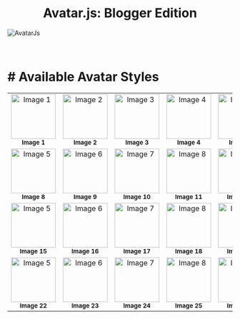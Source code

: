 <h1 align="center">Avatar.js: Blogger Edition</h1>

![AvatarJs](https://raw.githubusercontent.com/theamanstark/avatar.js.blogger/main/.gitassets/demo.png)
</br>
</br>
</br>

# # Available Avatar Styles

<table>
  <tr>
    <td align="center">
      <img src="https://api.dicebear.com/7.x/adventurer/svg?seed=JD" alt="Image 1" style="width: 100px;"/>
      <br />
      <sub><b>Image 1</b></sub>
    </td>
    <td align="center">
      <img src="https://api.dicebear.com/7.x/adventurer-neutral/svg?seed=JD" alt="Image 2" style="width: 100px;"/>
      <br />
      <sub><b>Image 2</b></sub>
    </td>
    <td align="center">
      <img src="https://api.dicebear.com/7.x/avataaars/svg?seed=jdy" alt="Image 3" style="width: 100px;"/>
      <br />
      <sub><b>Image 3</b></sub>
    </td>
    <td align="center">
      <img src="https://api.dicebear.com/7.x/avataaars-neutral/svg?seed=JD" alt="Image 4" style="width: 100px;"/>
      <br />
      <sub><b>Image 4</b></sub>
    </td>
    <td align="center">
      <img src="https://api.dicebear.com/7.x/big-ears/svg?seed=JD" alt="Image 5" style="width: 100px;"/>
      <br />
      <sub><b>Image 5</b></sub>
    </td>
    <td align="center">
      <img src="https://api.dicebear.com/7.x/big-ears-neutral/svg?seed=JD" alt="Image 5" style="width: 100px;"/>
      <br />
      <sub><b>Image 6</b></sub>
    </td>
    <td align="center">
      <img src="https://api.dicebear.com/7.x/big-smile/svg?seed=JD" alt="Image 5" style="width: 100px;"/>
      <br />
      <sub><b>Image 7</b></sub>
    </td>
  </tr>
  <tr>
    <td align="center">
      <img src="https://api.dicebear.com/7.x/bottts/svg?seed=JD" alt="Image 5" style="width: 100px;"/>
      <br />
      <sub><b>Image 8</b></sub>
    </td>
    <td align="center">
      <img src="https://api.dicebear.com/7.x/bottts-neutral/svg?seed=JD" alt="Image 6" style="width: 100px;"/>
      <br />
      <sub><b>Image 9</b></sub>
    </td>
    <td align="center">
      <img src="https://api.dicebear.com/7.x/croodles/svg?seed=JD" alt="Image 7" style="width: 100px;"/>
      <br />
      <sub><b>Image 10</b></sub>
    </td>
    <td align="center">
      <img src="https://api.dicebear.com/7.x/croodles-neutral/svg?seed=JD" alt="Image 8" style="width: 100px;"/>
      <br />
      <sub><b>Image 11</b></sub>
    </td>
    <td align="center">
      <img src="https://api.dicebear.com/7.x/fun-emoji/svg?seed=JD" alt="Image 8" style="width: 100px;"/>
      <br />
      <sub><b>Image 12</b></sub>
    </td>
    <td align="center">
      <img src="https://api.dicebear.com/7.x/icons/svg?seed=JD" alt="Image 8" style="width: 100px;"/>
      <br />
      <sub><b>Image 13</b></sub>
    </td>
    <td align="center">
      <img src="https://api.dicebear.com/7.x/identicon/svg?seed=JD" alt="Image 8" style="width: 100px;"/>
      <br />
      <sub><b>Image 14</b></sub>
    </td>
  </tr>
  <tr>
    <td align="center">
      <img src="https://api.dicebear.com/7.x/initials/svg?seed=JD" alt="Image 5" style="width: 100px;"/>
      <br />
      <sub><b>Image 15</b></sub>
    </td>
    <td align="center">
      <img src="https://api.dicebear.com/7.x/lorelei/svg?seed=JD" alt="Image 6" style="width: 100px;"/>
      <br />
      <sub><b>Image 16</b></sub>
    </td>
    <td align="center">
      <img src="https://api.dicebear.com/7.x/lorelei-neutral/svg?seed=JD" alt="Image 7" style="width: 100px;"/>
      <br />
      <sub><b>Image 17</b></sub>
    </td>
    <td align="center">
      <img src="https://api.dicebear.com/7.x/micah/svg?seed=JD" alt="Image 8" style="width: 100px;"/>
      <br />
      <sub><b>Image 18</b></sub>
    </td>
    <td align="center">
      <img src="https://api.dicebear.com/7.x/miniavs/svg?seed=JD" alt="Image 8" style="width: 100px;"/>
      <br />
      <sub><b>Image 19</b></sub>
    </td>
    <td align="center">
      <img src="https://api.dicebear.com/7.x/notionists/svg?seed=JD" alt="Image 8" style="width: 100px;"/>
      <br />
      <sub><b>Image 20</b></sub>
    </td>
    <td align="center">
      <img src="https://api.dicebear.com/7.x/notionists-neutral/svg?seed=JD" alt="Image 8" style="width: 100px;"/>
      <br />
      <sub><b>Image 21</b></sub>
    </td>
  </tr>
  <tr>
    <td align="center">
      <img src="https://api.dicebear.com/7.x/open-peeps/svg?seed=WHGR" alt="Image 5" style="width: 100px;"/>
      <br />
      <sub><b>Image 22</b></sub>
    </td>
    <td align="center">
      <img src="https://api.dicebear.com/7.x/personas/svg?seed=JG" alt="Image 6" style="width: 100px;"/>
      <br />
      <sub><b>Image 23</b></sub>
    </td>
    <td align="center">
      <img src="https://api.dicebear.com/7.x/pixel-art/svg?seed=GH" alt="Image 7" style="width: 100px;"/>
      <br />
      <sub><b>Image 24</b></sub>
    </td>
    <td align="center">
      <img src="https://api.dicebear.com/7.x/pixel-art-neutral/svg?seed=JD" alt="Image 8" style="width: 100px;"/>
      <br />
      <sub><b>Image 25</b></sub>
    </td>
    <td align="center">
      <img src="https://api.dicebear.com/7.x/rings/svg?seed=JD" alt="Image 8" style="width: 100px;"/>
      <br />
      <sub><b>Image 26</b></sub>
    </td>
    <td align="center">
      <img src="https://api.dicebear.com/7.x/shapes/svg?seed=JD" alt="Image 8" style="width: 100px;"/>
      <br />
      <sub><b>Image 27</b></sub>
    </td>
    <td align="center">
      <img src="https://api.dicebear.com/7.x/thumbs/svg?seed=JD" alt="Image 8" style="width: 100px;"/>
      <br />
      <sub><b>Image 28</b></sub>
    </td>
  </tr>
</table>
